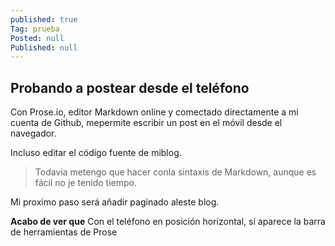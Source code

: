 ```yaml
---
published: true
Tag: prueba
Posted: null
Published: null
---
```

## Probando a postear desde el teléfono

Con Prose.io, editor Markdown online y comectado directamente a mi cuenta de Github, mepermite escribir un post en el móvil desde el navegador.

<!--more-->

Incluso editar el código fuente de miblog.

> Todavía metengo que hacer conla sintaxis de Markdown, aunque es fácil no je tenido tiempo.

Mi proximo paso será añadir paginado aleste blog.

****Acabo de ver que**** Con el teléfono en posición horizontal, sí aparece la barra de herramientas de Prose
